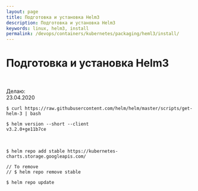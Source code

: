 ```yaml
---
layout: page
title: Подготовка и установка Helm3
description: Подготовка и установка Helm3
keywords: linux, helm3, install
permalink: /devops/containers/kubernetes/packaging/heml3/install/
---
```


# Подготовка и установка Helm3

<br/>

Делаю:  
23.04.2020


    $ curl https://raw.githubusercontent.com/helm/helm/master/scripts/get-helm-3 | bash

    $ helm version --short --client
    v3.2.0+ge11b7ce


<br/>

    $ helm repo add stable https://kubernetes-charts.storage.googleapis.com/

    // To remove
    // $ helm repo remove stable

    $ helm repo update


